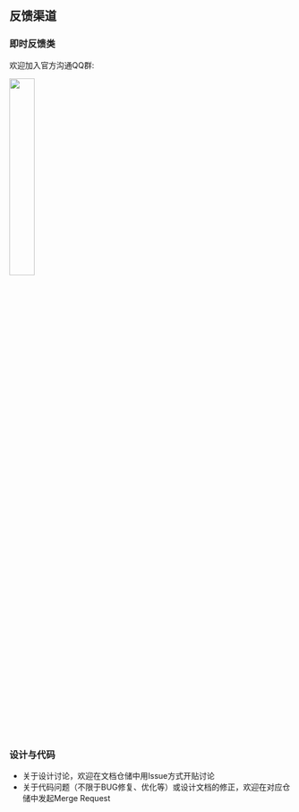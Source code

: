 ## 反馈渠道

### 即时反馈类

欢迎加入官方沟通QQ群:

<img src="../assets/db_qq_group.png" width="30%">

### 设计与代码

- 关于设计讨论，欢迎在文档仓储中用Issue方式开贴讨论
- 关于代码问题（不限于BUG修复、优化等）或设计文档的修正，欢迎在对应仓储中发起Merge Request